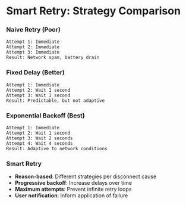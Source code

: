 # Smart Retry: Strategy Comparison

<div class="grid grid-cols-2 gap-8">

<div>

### Naive Retry (Poor)
```
Attempt 1: Immediate
Attempt 2: Immediate  
Attempt 3: Immediate
Result: Network spam, battery drain
```

### Fixed Delay (Better)
```
Attempt 1: Immediate
Attempt 2: Wait 1 second
Attempt 3: Wait 1 second
Result: Predictable, but not adaptive
```

</div>

<div>

### Exponential Backoff (Best)
```
Attempt 1: Immediate
Attempt 2: Wait 1 second
Attempt 3: Wait 2 seconds
Attempt 4: Wait 4 seconds
Result: Adaptive to network conditions
```

### Smart Retry
- **Reason-based**: Different strategies per disconnect cause
- **Progressive backoff**: Increase delays over time
- **Maximum attempts**: Prevent infinite retry loops
- **User notification**: Inform application of failure

</div>

</div>

